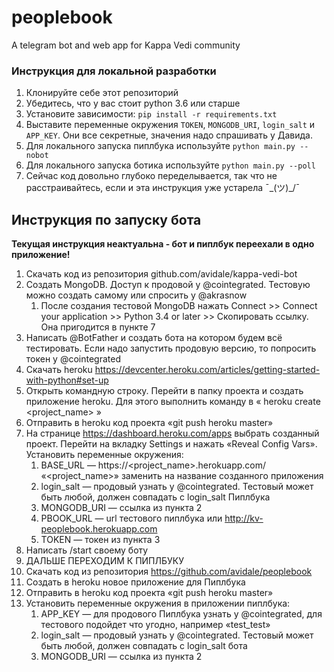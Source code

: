 # peoplebook
A telegram bot and web app for Kappa Vedi community

### Инструкция для локальной разработки
1. Клонируйте себе этот репозиторий
1. Убедитесь, что у вас стоит python 3.6 или старше
1. Установите зависимости: `pip install -r requirements.txt`
1. Выставите переменные окружения `TOKEN`, `MONGODB_URI`, `login_salt` и `APP_KEY`. 
Они все секретные, значения надо спрашивать у Давида.
1. Для локального запуска пиплбука используйте `python main.py --nobot`
1. Для локального запуска ботика используйте `python main.py --poll`
1. Сейчас код довольно глубоко переделывается, так что не расстраивайтесь, 
если и эта инструкция уже устарела ¯\_(ツ)_/¯


## Инструкция по запуску бота
**Текущая инструкция неактуальна - бот и пиплбук переехали в одно приложение!**

1. Скачать код из репозитория github.com/avidale/kappa-vedi-bot
2. Создать MongoDB.  Доступ к продовой у @cointegrated. Тестовую можно создать самому или спросить у @akrasnow
    1. После создания тестовой MongoDB нажать Connect >> Connect your application >> Python 3.4 or later >> Скопировать ссылку. Она пригодится в пункте 7
3. Написать @BotFather и создать бота на котором будем всё тестировать. Если надо запустить продовую версию, то попросить токен у @cointegrated
4. Скачать heroku https://devcenter.heroku.com/articles/getting-started-with-python#set-up 
5. Открыть командную строку. Перейти в папку проекта и создать приложение heroku. Для этого выполнить команду в « heroku create <project_name> »
6. Отправить в heroku код проекта «git push heroku master»
7. На странице https://dashboard.heroku.com/apps выбрать созданный проект. Перейти на вкладку Settings и нажать «Reveal Config Vars». Установить переменные окружения:
    1. BASE_URL — https://<project_name>.herokuapp.com/   «<project_name>» заменить на название созданного приложения
    2. login_salt — продовый узнать у @cointegrated. Тестовый может быть любой, должен совпадать с login_salt Пиплбука
    3. MONGODB_URI — ссылка из пункта 2
    4. PBOOK_URL — url тестового пиплбука или http://kv-peoplebook.herokuapp.com
    5. TOKEN — токен из пункта 3
8. Написать /start своему боту
9. ДАЛЬШЕ ПЕРЕХОДИМ К ПИПЛБУКУ
10. Скачать код из репозитория https://github.com/avidale/peoplebook
11. Создать в heroku новое приложение для Пиплбука
12. Отправить в heroku код проекта «git push heroku master»
13. Установить переменные окружения в приложении пиплбука:
    1. APP_KEY —  для продового Пиплбука узнать у @cointegrated, для тестового подойдет что угодно, например «test_test»
    2. login_salt —  продовый узнать у @cointegrated. Тестовый может быть любой, должен совпадать с login_salt бота
    3. MONGODB_URI — ссылка из пункта 2
